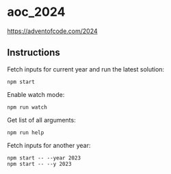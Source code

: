 # aoc_2024

https://adventofcode.com/2024

## Instructions

Fetch inputs for current year and run the latest solution:

`npm start`

Enable watch mode:

`npm run watch`

Get list of all arguments:

`npm run help`

Fetch inputs for another year:

```
npm start -- --year 2023
npm start -- --y 2023
```
